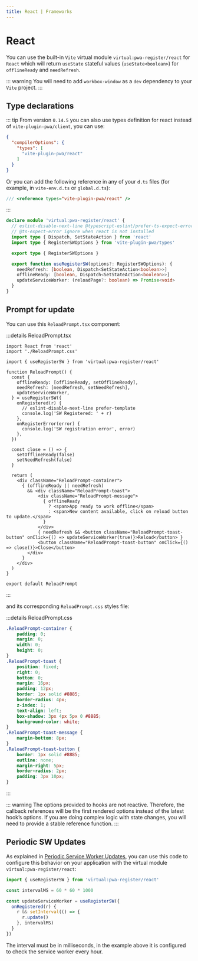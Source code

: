 ```yaml
---
title: React | Frameworks
---
```


# React

You can use the built-in `Vite` virtual module `virtual:pwa-register/react` for `React` which will return `useState` stateful values (`useState<boolean>`) for `offlineReady` and `needRefresh`.

::: warning
You will need to add `workbox-window` as a `dev` dependency to your `Vite` project.
:::

## Type declarations

::: tip
<TypeScriptError2307 />
From version `0.14.5` you can also use types definition for react instead of `vite-plugin-pwa/client`, you can use:
```json
{
  "compilerOptions": {
    "types": [
      "vite-plugin-pwa/react"
    ]
  }
}
```

Or you can add the following reference in any of your `d.ts` files (for example, in `vite-env.d.ts` or `global.d.ts`):
```ts
/// <reference types="vite-plugin-pwa/react" />
```
:::

```ts
declare module 'virtual:pwa-register/react' {
  // eslint-disable-next-line @typescript-eslint/prefer-ts-expect-error
  // @ts-expect-error ignore when react is not installed
  import type { Dispatch, SetStateAction } from 'react'
  import type { RegisterSWOptions } from 'vite-plugin-pwa/types'

  export type { RegisterSWOptions }

  export function useRegisterSW(options?: RegisterSWOptions): {
    needRefresh: [boolean, Dispatch<SetStateAction<boolean>>]
    offlineReady: [boolean, Dispatch<SetStateAction<boolean>>]
    updateServiceWorker: (reloadPage?: boolean) => Promise<void>
  }
}
```

## Prompt for update

You can use this `ReloadPrompt.tsx` component:

:::details ReloadPrompt.tsx
```tsx
import React from 'react'
import './ReloadPrompt.css'

import { useRegisterSW } from 'virtual:pwa-register/react'

function ReloadPrompt() {
  const {
    offlineReady: [offlineReady, setOfflineReady],
    needRefresh: [needRefresh, setNeedRefresh],
    updateServiceWorker,
  } = useRegisterSW({
    onRegistered(r) {
      // eslint-disable-next-line prefer-template
      console.log('SW Registered: ' + r)
    },
    onRegisterError(error) {
      console.log('SW registration error', error)
    },
  })

  const close = () => {
    setOfflineReady(false)
    setNeedRefresh(false)
  }

  return (
    <div className="ReloadPrompt-container">
      { (offlineReady || needRefresh)
        && <div className="ReloadPrompt-toast">
            <div className="ReloadPrompt-message">
              { offlineReady
                ? <span>App ready to work offline</span>
                : <span>New content available, click on reload button to update.</span>
              }
            </div>
            { needRefresh && <button className="ReloadPrompt-toast-button" onClick={() => updateServiceWorker(true)}>Reload</button> }
            <button className="ReloadPrompt-toast-button" onClick={() => close()}>Close</button>
        </div>
      }
    </div>
  )
}

export default ReloadPrompt
```
:::

and its corresponding `ReloadPrompt.css` styles file:

:::details ReloadPrompt.css
```css
.ReloadPrompt-container {
    padding: 0;
    margin: 0;
    width: 0;
    height: 0;
}
.ReloadPrompt-toast {
    position: fixed;
    right: 0;
    bottom: 0;
    margin: 16px;
    padding: 12px;
    border: 1px solid #8885;
    border-radius: 4px;
    z-index: 1;
    text-align: left;
    box-shadow: 3px 4px 5px 0 #8885;
    background-color: white;
}
.ReloadPrompt-toast-message {
    margin-bottom: 8px;
}
.ReloadPrompt-toast-button {
    border: 1px solid #8885;
    outline: none;
    margin-right: 5px;
    border-radius: 2px;
    padding: 3px 10px;
}
```
:::

::: warning
The options provided to hooks are not reactive. Therefore, the callback references will be the first rendered options instead of the latest hook’s options. If you are doing complex logic with state changes, you will need to provide a stable reference function.
:::

## Periodic SW Updates

As explained in [Periodic Service Worker Updates](/guide/periodic-sw-updates), you can use this code to configure this behavior on your application with the virtual module `virtual:pwa-register/react`:

```ts
import { useRegisterSW } from 'virtual:pwa-register/react'

const intervalMS = 60 * 60 * 1000

const updateServiceWorker = useRegisterSW({
  onRegistered(r) {
    r && setInterval(() => {
      r.update()
    }, intervalMS)
  }
})
```

The interval must be in milliseconds, in the example above it is configured to check the service worker every hour.

<HeuristicWorkboxWindow />
